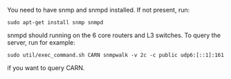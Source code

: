 You need to have snmp and snmpd installed. If not present, run:

    sudo apt-get install snmp snmpd

snmpd should running on the 6 core routers and L3 switches. To query the server, run for example:

    sudo util/exec_command.sh CARN snmpwalk -v 2c -c public udp6:[::1]:161

if you want to query CARN.
